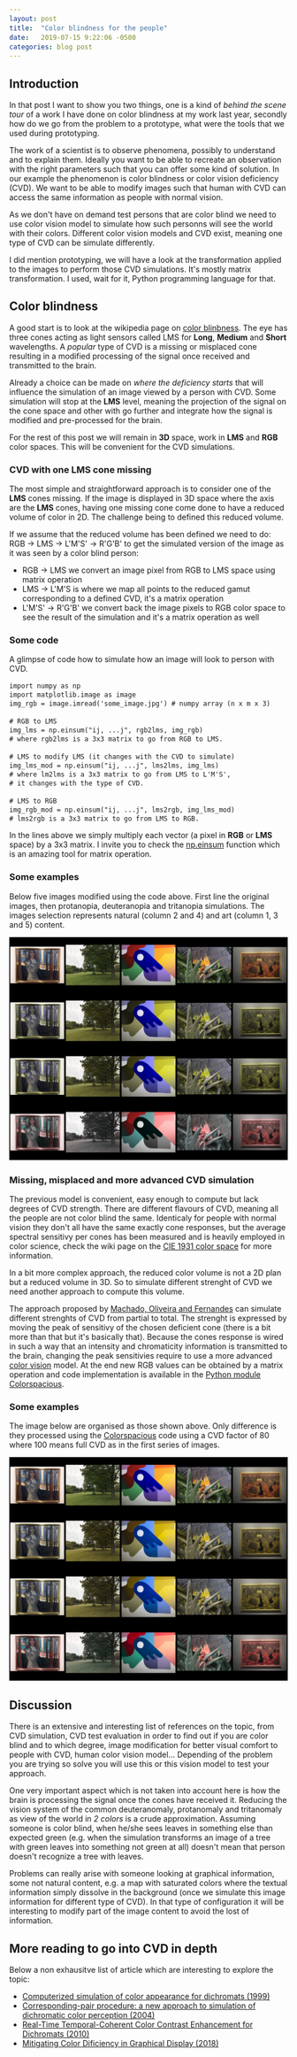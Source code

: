 ```yaml
---
layout: post
title:  "Color blindness for the people"
date:   2019-07-15 9:22:06 -0500
categories: blog post
---
```


## Introduction
In that post I want to show you two things, one is a kind of *behind the scene tour* of a work I have done on color blindness at my work last year, secondly how do we go from the problem to a prototype, what were the tools that we used during prototyping.

The work of a scientist is to observe phenomena, possibly to understand and to explain them. Ideally you want to be able to recreate an observation with the right parameters such that you can offer some kind of solution. In our example the phenomenon is color blindness or color vision deficiency (CVD). We want to be able to modify images such that human with CVD can access the same information as people with normal vision.

As we don't have on demand test persons that are color blind we need to use color vision model to simulate how such personns will see the world with their colors. Different color vision models and CVD exist, meaning one type of CVD can be simulate differently.

I did mention prototyping, we will have a look at the transformation applied to the images to perform those CVD simulations. It's mostly matrix transformation. I used, wait for it, Python programming language for that.

## Color blindness
A good start is to look at the wikipedia page on [color blinbness][CVDwiki-link]. The eye has three cones acting as light sensors called LMS for **Long**, **Medium** and **Short** wavelengths. A *popular* type of CVD is a missing or misplaced cone resulting in a modified processing of the signal once received and transmitted to the brain.

Already a choice can be made on *where the deficiency starts* that will influence the simulation of an image viewed by a person with CVD. Some simulation will stop at the **LMS** level, meaning the projection of the signal on the cone space and other with go further and integrate how the signal is modified and pre-processed for the brain.

For the rest of this post we will remain in **3D** space, work in **LMS** and **RGB** color spaces. This will be convenient for the CVD simulations.

### CVD with one LMS cone missing
The most simple and straightforward approach is to consider one of the **LMS** cones missing. If the image is displayed in 3D space where the axis are the **LMS** cones, having one missing cone come done to have a reduced volume of color in 2D. The challenge being to defined this reduced volume.

If we assume that the reduced volume has been defined we need to do: RGB -> LMS -> L'M'S' -> R'G'B' to get the simulated version of the image as it was seen by a color blind person:
+ RGB -> LMS we convert an image pixel from RGB to LMS space using matrix operation
+ LMS -> L'M'S  is where we map all points to the reduced gamut corresponding to a defined CVD, it's a matrix operation
+ L'M'S' -> R'G'B' we convert back the image pixels to RGB color space to see the result of the simulation and it's a matrix operation as well

### Some code
A glimpse of code how to simulate how an image will look to person with CVD.

```
import numpy as np
import matplotlib.image as image
img_rgb = image.imread('some_image.jpg') # numpy array (n x m x 3)

# RGB to LMS
img_lms = np.einsum("ij, ...j", rgb2lms, img_rgb)
# where rgb2lms is a 3x3 matrix to go from RGB to LMS.

# LMS to modify LMS (it changes with the CVD to simulate)
img_lms_mod = np.einsum("ij, ...j", lms2lms, img_lms)
# where lm2lms is a 3x3 matrix to go from LMS to L'M'S',
# it changes with the type of CVD.

# LMS to RGB
img_rgb_mod = np.einsum("ij, ...j", lms2rgb, img_lms_mod)
# lms2rgb is a 3x3 matrix to go from LMS to RGB.
```

In the lines above we simply multiply each vector (a pixel in **RGB** or **LMS** space) by a 3x3 matrix. I invite you to check the [np.einsum][einsum-link] function which is an amazing tool for matrix operation.

### Some examples
Below five images modified using the code above. First line the original images, then protanopia, deuteranopia and tritanopia simulations. The images selection represents natural (column 2 and 4) and art (column 1, 3 and 5) content.

![](/data/imMontage.jpg)

### Missing, misplaced and more advanced CVD simulation
The previous model is convenient, easy enough to compute but lack degrees of CVD strength. There are different flavours of CVD, meaning all the people are not color blind the same. Identicaly for people with normal vision they don't all have the same exactly cone responses, but the average spectral sensitivy per cones has been measured and is heavily employed in color science, check the wiki page on the [CIE 1931 color space][CIE1931-link] for more information.

In a bit more complex approach, the reduced color volume is not a 2D plan but a reduced volume in 3D. So to simulate different strenght of CVD we need another approach to compute this volume.

The approach proposed by [Machado, Oliveira and Fernandes][MachadoColospacious-link] can simulate different strenghts of CVD from partial to total. The strenght is expressed by moving the peak of sensitivy of the chosen deficient cone (there is a bit more than that but it's basically that). Because the cones response is wired in such a way that an intensity and chromaticity information is transmitted to the brain, changing the peak sensitivies require to use a more advanced [color vision][ColorVision-link] model. At the end new RGB values can be obtained by a matrix operation and code implementation is available in the [Python module Colorspacious][colorspacious-link].


### Some examples
The image below are organised as those shown above. Only difference is they processed using the [Colorspacious][colorspacious-link] code using a CVD factor of 80 where 100 means full CVD as in the first series of images.

![](/data/imMontageMachado.jpg)

## Discussion
There is an extensive and interesting list of references on the topic, from CVD simulation, CVD test evaluation in order to find out if you are color blind and to which degree, image modification for better visual comfort to people with CVD, human color vision model... Depending of the problem you are trying so solve you will use this or this vision model to test your approach.

One very important aspect which is not taken into account here is how the brain is processing the signal once the cones have received it. Reducing the vision system of the common deuteranomaly, protanomaly and tritanomaly as view of the world in *2 colors* is a crude approximation. Assuming someone is color blind, when he/she sees leaves in something else than expected green (e.g. when the simulation transforms an image of a tree with green leaves into something not green at all) doesn't mean that person doesn't recognize a tree with leaves.

Problems can really arise with someone looking at graphical information, some not natural content, e.g. a map with saturated colors where the textual information simply dissolve in the background (once we simulate this image information for different type of CVD). In that type of configuration it will be interesting to modify part of the image content to avoid the lost of information.

## More reading to go into CVD in depth
Below a non exhausitve list of article which are interesting to explore the topic:
+ [Computerized simulation of color appearance for dichromats (1999)][computeSimu-link]
+ [Corresponding-pair procedure: a new approach to simulation of dichromatic color perception (2004)][correspondingPair-link]
+ [Real-Time Temporal-Coherent Color Contrast Enhancement for Dichromats (2010)][RealtimeTemp-link]
+ [Mitigating Color Dificiency in Graphical Display (2018)][MitigatingColor-link]

[correspondingPair-link]:https://www.semanticscholar.org/paper/Corresponding-pair-procedure%3A-a-new-approach-to-of-Capilla-D%C3%ADez-Ajenjo/a14e7cce4da19c65f8a5ebfa12501cb981b87dc3
[MitigatingColor-link]:https://onlinelibrary.wiley.com/doi/abs/10.1002/sdtp.12152
[RealtimeTemp-link]:https://www.semanticscholar.org/paper/Real-Time-Temporal-Coherent-Color-Contrast-for-Machado-Neto/78cc2c83aa52a6b01aa31e5eff9f7793081328e6
[computeSimu-link]:https://www.semanticscholar.org/paper/Computerized-simulation-of-color-appearance-for-Brettel-Vi%C3%A9not/bd7a98c1eaf3d7f83335629e80040138f0eecfc4
[einsum-link]:https://docs.scipy.org/doc/numpy/reference/generated/numpy.einsum.html
[IRYStec-link]:http://www.irystec.com/
[CVDwiki-link]:https://en.wikipedia.org/wiki/Color_blindness
[ColorVision-link]:https://en.wikipedia.org/wiki/Color_vision
[MachadoColospacious-link]:https://colour.readthedocs.io/en/develop/colour.blindness.html#machado-oliveira-and-fernandes-2009
[colorspacious-link]:https://colorspacious.readthedocs.io/en/latest/
[CIE1931-link]:https://en.wikipedia.org/wiki/CIE_1931_color_space/
